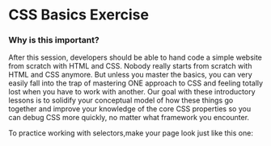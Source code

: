 # CSS Basics Exercise

### Why is this important?

After this session, developers should be able to hand code a simple website from scratch with HTML and CSS. Nobody really starts from scratch with HTML and CSS anymore. But unless you master the basics, you can very easily fall into the trap of mastering ONE approach to CSS and feeling totally lost when you have to work with another. Our goal with these introductory lessons is to solidify your conceptual model of how these things go together and improve your knowledge of the core CSS properties so you can debug CSS more quickly, no matter what framework you encounter.

To practice working with selectors,make your page look just like this one:
